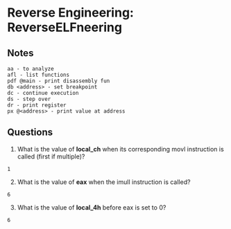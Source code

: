 # Reverse Engineering: ReverseELFneering

## Notes
```
aa - to analyze
afl - list functions
pdf @main - print disassembly fun
db <address> - set breakpoint
dc - continue execution
ds - step over
dr - print register
px @<address> - print value at address
```

## Questions
1. What is the value of **local_ch** when its corresponding movl instruction is called (first if multiple)?
```
1
```

2. What is the value of **eax** when the imull instruction is called?
```
6
```

3. What is the value of **local_4h** before eax is set to 0?
```
6
```